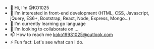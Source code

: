 - 👋 Hi, I’m @KO1025
- 👀 I’m interested in front-end development (HTML, CSS, Javascript, jQuery, ES6+, Bootstrap, React, Node, Express, Mongo...)
- 🌱 I’m currently learning go language
- 💞️ I’m looking to collaborate on ...
- 📫 How to reach me koko19931025@outlook.com
- ⚡ Fun fact: Let's see what can I do.

<!---
KO1025/KO1025 is a ✨ special ✨ repository because its `README.md` (this file) appears on your GitHub profile.
You can click the Preview link to take a look at your changes.
--->
